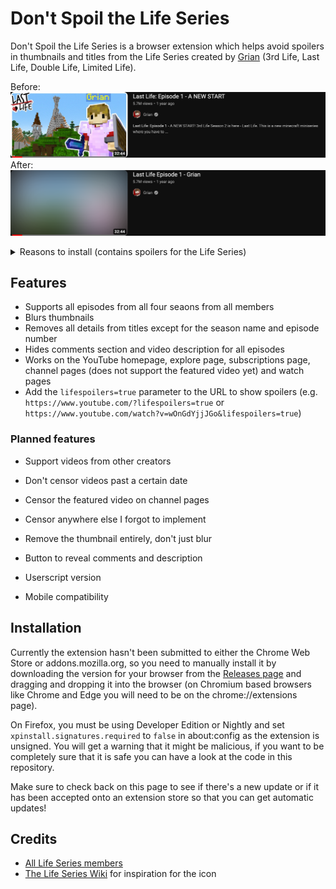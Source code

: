 # Don't Spoil the Life Series

Don't Spoil the Life Series is a browser extension which helps avoid spoilers in thumbnails and titles from the Life Series created by [Grian](https://www.youtube.com/@Grian) (3rd Life, Last Life, Double Life, Limited Life).

Before:
![before.png](screenshots/before.png)
After:
![after.png](screenshots/after.png)

<details>
  <summary> Reasons to install (contains spoilers for the Life Series)</summary>
  
  Often the members of the Life Series will include major spoilers for the episodes in the title and thumbnail (such as "[Last Life episode 7: The Last Life Of Scar](https://www.youtube.com/watch?v=29vAW4df3Ic)", "[I'M THE FIRST PLAYER ELIMINATED!! | Last Life | #7](https://www.youtube.com/watch?v=Hv8fOuLU44U)", and [No More Bad Boys :( | Limited Life Ep.7](https://www.youtube.com/watch?v=y4zs5_HRXtQ&t=3s&pp=ygUNc21hbGxpc2hiZWFucw%3D%3D)). This can ruin the viewing experience because you already know what happens, so this extension helps to keep the surprise in the episodes.
  
</details>

## Features

- Supports all episodes from all four seaons from all members
- Blurs thumbnails
- Removes all details from titles except for the season name and episode number
- Hides comments section and video description for all episodes
- Works on the YouTube homepage, explore page, subscriptions page, channel pages (does not support the featured video yet) and watch pages
- Add the `lifespoilers=true` parameter to the URL to show spoilers (e.g. `https://www.youtube.com/?lifespoilers=true` or `https://www.youtube.com/watch?v=wOnGdYjjJGo&lifespoilers=true`)

### Planned features

- Support videos from other creators
- Don't censor videos past a certain date

- Censor the featured video on channel pages
- Censor anywhere else I forgot to implement
- Remove the thumbnail entirely, don't just blur
- Button to reveal comments and description
- Userscript version
- Mobile compatibility

## Installation

Currently the extension hasn't been submitted to either the Chrome Web Store or addons.mozilla.org, so you need to manually install it by downloading the version for your browser from the [Releases page](https://github.com/shock59/life-series-spoilers/releases/) and dragging and dropping it into the browser (on Chromium based browsers like Chrome and Edge you will need to be on the chrome://extensions page).

On Firefox, you must be using Developer Edition or Nightly and set `xpinstall.signatures.required` to `false` in about:config as the extension is unsigned. You will get a warning that it might be malicious, if you want to be completely sure that it is safe you can have a look at the code in this repository.

Make sure to check back on this page to see if there's a new update or if it has been accepted onto an extension store so that you can get automatic updates!

## Credits

- [All Life Series members](https://the-life-series.fandom.com/wiki/Members)
- [The Life Series Wiki](https://the-life-series.fandom.com/) for inspiration for the icon
